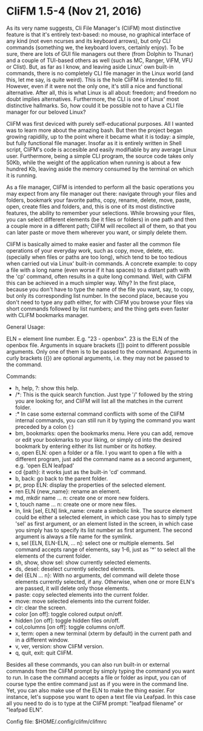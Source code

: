 # CliFM 1.5-4 (Nov 21, 2016)

As its very name suggests, Cli File Manager's (CliFM) most distinctive feature is that 
it's entirely text-based: no mouse, no graphical interface of any kind (not even ncurses 
and its keyboard arrows), but only CLI commands (something we, the keyboard lovers, 
certainly enjoy). To be sure, there are lots of GUI file managers out there (from Dolphin 
to Thunar) and a couple of TUI-based others as well (such as MC, Ranger, ViFM, VFU or Clist). 
But, as far as I know, and leaving aside Linux' own built-in commands, there is no 
completely CLI file manager in the Linux world (and this, let me say, is quite weird). 
This is the hole CliFM is intended to fill. However, even if it were not the only one, 
it's still a nice and functional alternative. After all, this is what Linux is all 
about: freedom; and freedom no doubt implies alternatives. Furthermore, the CLI is 
one of Linux' most distinctive hallmarks. So, how could it be possible not to have a 
CLI file manager for our beloved Linux?

CliFM was first deviced with purely self-educational purposes. All I wanted was to 
learn more about the amazing bash. But then the project began growing rapidilly, up to 
the point where it became what it is today: a simple, but fully functional file manager.
Insofar as it is entirely written in Shell script, CliFM's code is accesible and easily
modifiable by any average Linux user. Furthermore, being a simple CLI program, the source
code takes only 50Kb, while the weight of the application when running is about a few 
hundred Kb, leaving aside the memory consumed by the terminal on which it is running.

As a file manager, CliFM is intended to perform all the basic operations you may 
expect from any file manager out there: navigate through your files and folders, 
bookmark your favorite paths, copy, rename, delete, move, paste, open, create files and 
folders, and, this is one of its most distinctive features, the ability to remember 
your selections. While browsing your files, you can select different elements (be it 
files or folders) in one path and then a couple more in a different path; CliFM will 
recollect all of them, so that you can later paste or move them wherever you want, or 
simply delete them.

CliFM is basically aimed to make easier and faster all the common file operations of your 
everyday work, such as copy, move, delete, etc. (specially when files or paths are 
too long), which tend to be too tedious when carried out via Linux' built-in commands. 
A concrete example: to copy a file with a long name (even worse if it has spaces) 
to a distant path with the 'cp' command, often results in a quite long command. Well, with 
CliFM this can be achieved in a much simpler way. Why? In the first place, because you 
don't have to type the name of the file you want, say, to copy, but only its corresponding 
list number. In the second place, because you don't need to type any path either, for with 
CliFM you browse your files via short commands followed by list numbers; and the thing gets 
even faster with CLiFM bookmarks manager.

General Usage:

ELN = element line number. E.g. "23 - openbox". 23 is the ELN of the openbox file.
Arguments in square brackets ([]) point to different possible arguments. Only one of
them is to be passed to the command.
Arguments in curly brackets ({}) are optional arguments, i.e. they may not be passed to
the command.

Commands:
- h, help, ?: show this help.
- /*: This is the quick search function. Just type '/' followed by the string you 
    are looking for, and CliFM will list all the matches in the current folder.
- :* In case some external command conflicts with some of the CliFM internal commands, 
    you can still run it by typing the command you want preceded by a colon (:)
- bm, bookmarks: open the bookmarks menu. Here you can add, remove or edit your 
    bookmarks to your liking, or simply cd into the desired bookmark by entering 
    either its list number or its hotkey.
- o, open ELN: open a folder or a file. I you want to open a file with a different 
    program, just add the command name as a second argument, e.g. 'open ELN leafpad' 
- cd {path}: it works just as the built-in 'cd' command.
- b, back: go back to the parent folder.
- pr, prop ELN: display the properties of the selected element.
- ren ELN {new_name}: rename an element.
- md, mkdir name ... n: create one or more new folders.
- t, touch name ... n: create one or more new files.
- ln, link [sel, ELN] link_name: create a simbolic link. The source element could 
  be either a selected element, in which case you has to simply type 'sel' as first 
  argument, or an element listed in the screen, in which case you simply has to specify 
  its list number as first argument. The second argument is always a file name for the 
  symlink.
- s, sel [ELN, ELN-ELN, ... n]: select one or multiple elements. Sel command accepts range
    of elements, say 1-6, just as '*' to select all the elements of the current folder. 
- sh, show, show sel: show currently selected elements.
- ds, desel: deselect currently selected elements.
- del {ELN ... n}: With no arguments, del command will delete those elements currently
    selected, if any. Otherwise, when one or more ELN's are passed, it will delete
    only those elements. 
- paste: copy selected elements into the current folder.
- move: move selected elements into the current folder.
- clr: clear the screen.
- color [on off]: toggle colored output on/off.
- hidden [on off]: toggle hidden files on/off.
- col,columns [on off]: toggle columns on/off.
- x, term: open a new terminal (xterm by default) in the current path and in a different
     window. 
- v, ver, version: show CliFM version.
- q, quit, exit: quit CliFM.

Besides all these commands, you can also run built-in or external commands from the CliFM 
prompt by simply typing the command you want to run.
   In case the command accepts a file or folder as input, you can of course type the entire command
just as if you were in the command line. Yet, you can also make use of the ELN to make the thing
easier. For instance, let's suppose you want to open a text file via Leafpad. In this case all you 
need to do is to type at the CliFM prompt: "leafpad filename" or "leafpad ELN". 

Config file: $HOME/.config/clifm/clifmrc
